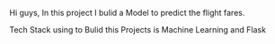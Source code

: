 Hi guys,
In this project I bulid a Model to predict the flight fares.

Tech Stack using to Bulid this Projects is Machine Learning and Flask